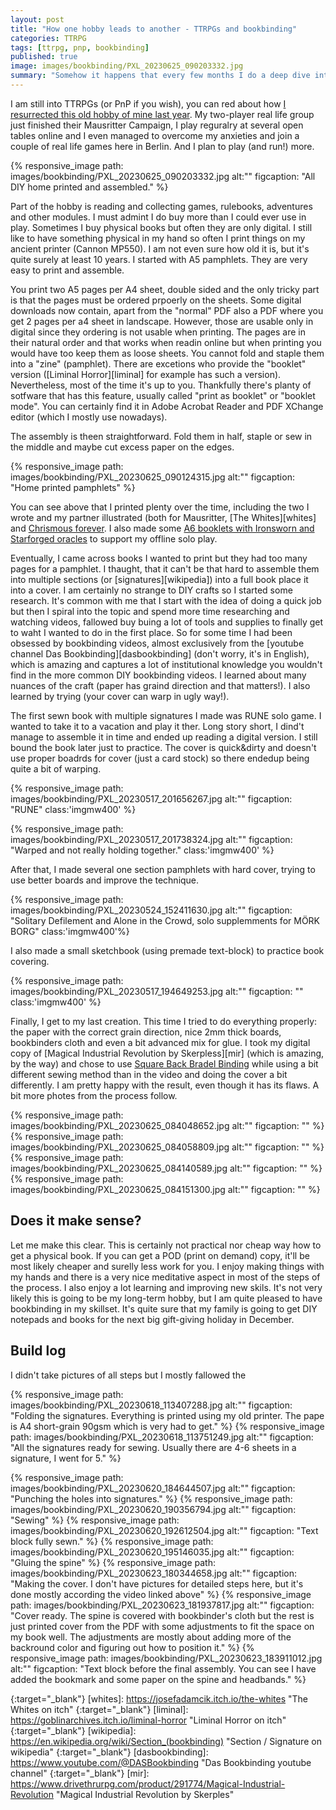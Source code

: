 ```yaml
---
layout: post
title: "How one hobby leads to another - TTRPGs and bookbinding"
categories: TTRPG
tags: [ttrpg, pnp, bookbinding]
published: true
image: images/bookbinding/PXL_20230625_090203332.jpg
summary: "Somehow it happens that every few months I do a deep dive into some hobby. This post is about how one hobby can lead to anoter" 
---
```


I am still into TTRPGs (or PnP if you wish), you can red about how [I resurrected this old hobby of mine last year][pnp]. My two-player real life group just finished their Mausritter Campaign, I play reguralry at several open tables online and I even managed to overcome my anxieties and join a couple of real life games here in Berlin. And I plan to play (and run!) more. 

{% responsive_image path: images/bookbinding/PXL_20230625_090203332.jpg  alt:"" figcaption: "All DIY home printed and assembled." %}

Part of the hobby is reading and collecting games, rulebooks, adventures and other modules. I must admint I do buy more than I could ever use in play. Sometimes I buy physical books but often they are only digital. I still like to have something physical in my hand so often I print things on my ancient printer (Cannon MP550). I am not even sure how old it is, but it's quite surely at least 10 years. I started with A5 pamphlets. They are very easy to print and assemble. 

You print two A5 pages per A4 sheet, double sided and the only tricky part is that the pages must be ordered prpoerly on the sheets. Some digital downloads now contain, apart from the "normal" PDF also a PDF where you get 2 pages per a4 sheet in landscape. However, those are usable only in digital since they ordering is not usable when printing. The pages are in their natural order and that works when readin online but when printing you would have too keep them as loose sheets. You cannot fold and staple them into a "zine" (pamphlet). There are excetions who provide the "booklet" version ([Liminal Horror][liminal] for example has such a version). Nevertheless, most of the time it's up to you. Thankfully there's planty of sotfware that has this feature, usually called "print as booklet" or "booklet mode". You can certainly find it in Adobe Acrobat Reader and PDF XChange editor (which I mostly use nowadays).

The assembly is theen straightforward. Fold them in half, staple or sew in the middle and maybe cut excess paper on the edges.

{% responsive_image path: images/bookbinding/PXL_20230625_090124315.jpg  alt:"" figcaption: "Home printed pamphlets" %}

You can see above that I printed plenty over the time, including the two I wrote and my partner illustrated (both for Mausritter, [The Whites][whites] and [Chrismous forever][chrismous]. I also made some [A6 booklets with Ironsworn and Starforged oracles][ironsworn] to support my offline solo play.

Eventually, I came across books I wanted to print but they had too many pages for a pamphlet. I thaught, that it can't be that hard to assemble them into multiple sections (or [signatures][wikipedia]) into a full book place it into a cover. I am certainly no strange to DIY crafts so I started some research. It's common with me that I start with the idea of doing a quick job but then I spiral into the topic and spend more time researching and watching videos, fallowed buy buing a lot of tools and supplies to finally get to waht I wanted to do in the first place. So for some time I had been obsessed by bookbinding videos, almost exclusively from the [youtube channel Das Bookbinding][dasbookbinding] (don't worry, it's in English), which is amazing and captures a lot of institutional knowledge you wouldn't find in the more common DIY bookbinding videos. I learned about many nuances of the craft (paper has graind direction and that matters!). I also learned by trying (your cover can warp in ugly way!). 

The first sewn book with multiple signatures I made was RUNE solo game. I wanted to take it to a vacation and play it ther. Long story short, I dind't manage to assemble it in time and ended up reading a digital version. I still bound the book later just to practice. The cover is quick&dirty and doesn't use proper boadrds for cover (just a card stock) so there endedup being quite a bit of warping.

{% responsive_image path: images/bookbinding/PXL_20230517_201656267.jpg  alt:"" figcaption: "RUNE" class:'imgmw400' %}

{% responsive_image path: images/bookbinding/PXL_20230517_201738324.jpg  alt:"" figcaption: "Warped and not really holding together."  class:'imgmw400' %}

After that, I made several one section pamphlets with hard cover, trying to use better boards and improve the technique.

{% responsive_image path: images/bookbinding/PXL_20230524_152411630.jpg  alt:"" figcaption: "Solitary Defilement and Alone in the Crowd, solo supplemments for MÖRK BORG"  class:'imgmw400'%}

I also made a small sketchbook (using premade text-block) to practice book covering.

{% responsive_image path: images/bookbinding/PXL_20230517_194649253.jpg  alt:"" figcaption: "" class:'imgmw400' %}

Finally, I get to my last creation. This time I tried to do everything properly: the paper with the correct grain direction, nice 2mm thick boards, bookbinders cloth and even a bit advanced mix for glue. I took my digital copy of [Magical Industrial Revolution by Skerpless][mir] (which is amazing, by the way) and chose to use [Square Back Bradel Binding](https://youtu.be/rrjU0-c9Nl0) while using a bit different sewing method than in the video and doing the cover a bit differently. I am pretty happy with the result, even though it has its flaws. A bit more photes from the process follow.


{% responsive_image path: images/bookbinding/PXL_20230625_084048652.jpg  alt:"" figcaption: "" %}
{% responsive_image path: images/bookbinding/PXL_20230625_084058809.jpg  alt:"" figcaption: "" %}
{% responsive_image path: images/bookbinding/PXL_20230625_084140589.jpg  alt:"" figcaption: "" %}
{% responsive_image path: images/bookbinding/PXL_20230625_084151300.jpg  alt:"" figcaption: "" %}

## Does it make sense?

Let me make this clear. This is certainly not practical nor cheap way how to get a physical book. If you can get a POD (print on demand) copy, it'll be most likely cheaper and surelly less work for you. I enjoy making things with my hands and there is a very nice meditative aspect in most of the steps of the process. I also enjoy a lot learning and improving new skils. It's not very likely this is going to be my long-term hobby, but I am quite pleased to have bookbinding in my skillset. It's quite sure that my family is going to get DIY notepads and books for the next big gift-giving holiday in December. 


## Build log

I didn't take pictures of all steps but I mostly fallowed the 

{% responsive_image path: images/bookbinding/PXL_20230618_113407288.jpg  alt:"" figcaption: "Folding the signatures. Everything is printed using my old printer. The pape is A4 short-grain 90gsm which is very had to get." %}
{% responsive_image path: images/bookbinding/PXL_20230618_113751249.jpg  alt:"" figcaption: "All the signatures ready for sewing. Usually there are 4-6 sheets in a signature, I went for 5." %}

{% responsive_image path: images/bookbinding/PXL_20230620_184644507.jpg  alt:"" figcaption: "Punching the holes into signatures." %}
{% responsive_image path: images/bookbinding/PXL_20230620_190356794.jpg  alt:"" figcaption: "Sewing" %}
{% responsive_image path: images/bookbinding/PXL_20230620_192612504.jpg  alt:"" figcaption: "Text block fully sewn." %}
{% responsive_image path: images/bookbinding/PXL_20230620_195146035.jpg  alt:"" figcaption: "Gluing the spine" %}
{% responsive_image path: images/bookbinding/PXL_20230623_180344658.jpg  alt:"" figcaption: "Making the cover. I don't have pictures for detailed steps here, but it's done mostly according the video linked above" %}
{% responsive_image path: images/bookbinding/PXL_20230623_181937817.jpg  alt:"" figcaption: "Cover ready. The spine is covered with bookbinder's cloth but the rest is just printed cover from the PDF with some adjustments to fit the space on my book well. The adjustments are mostly about adding more of the backround color and figuring out how to position it." %}
{% responsive_image path: images/bookbinding/PXL_20230623_183911012.jpg  alt:"" figcaption: "Text block before the final assembly. You can see I have added the bookmark and some paper on the spine and headbands." %}





[pnp]: <{{ site.baseurl }}{% post_url 2022-10-09-personal-renaissance-pen-and-paper %}> "My personal renaissance of pen and paper games"
[ironsworn]: <{{ site.baseurl }}{% post_url 2022-12-09-ironsworn-offline-setup %}> "Solo RPGs and the evolution of my setup for Ironsworn and Starforged"
[chrismous]: <https://josefadamcik.itch.io/chrismous-forever> "Chrismous forever"
{:target="_blank"}
[whites]: <https://josefadamcik.itch.io/the-whites> "The Whites on itch"
{:target="_blank"}
[liminal]: <https://goblinarchives.itch.io/liminal-horror> "Liminal Horror on itch"
{:target="_blank"}
[wikipedia]: <https://en.wikipedia.org/wiki/Section_(bookbinding)> "Section / Signature on wikipedia"
{:target="_blank"}
[dasbookbinding]: <https://www.youtube.com/@DASBookbinding> "Das Bookbinding youtube channel"
{:target="_blank"}
[mir]: <https://www.drivethrurpg.com/product/291774/Magical-Industrial-Revolution> "Magical Industrial Revolution by Skerples"